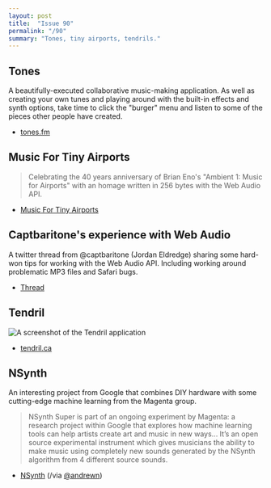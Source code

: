 ```yaml
---
layout: post
title:  "Issue 90"
permalink: "/90"
summary: "Tones, tiny airports, tendrils."
---
```


## Tones ##

A beautifully-executed collaborative music-making application. As well as creating your own tunes and playing around with the built-in effects and synth options, take time to click the "burger" menu and listen to some of the pieces other people have created.

- [tones.fm](https://www.tones.fm/)

## Music For Tiny Airports ##

> Celebrating the 40 years anniversary of Brian Eno's "Ambient 1: Music for Airports" with an homage written in 256 bytes with the Web Audio API.

- [Music For Tiny Airports](http://www.p01.org/music_for_tiny_airports/)

## Captbaritone's experience with Web Audio ##

A twitter thread from @captbaritone (Jordan Eldredge) sharing some hard-won tips for working with the Web Audio API. Including working around problematic MP3 files and Safari bugs.

- [Thread](https://twitter.com/captbaritone/status/975981869924630528)

## Tendril ##

![A screenshot of the Tendril application](http://www.webaudioweekly.com/img/tendril.png)

- [tendril.ca](https://tendril.ca/)

## NSynth ##

An interesting project from Google that combines DIY hardware with some cutting-edge machine learning from the Magenta group.

> NSynth Super is part of an ongoing experiment by Magenta: a research project within Google that explores how machine learning tools can help artists create art and music in new ways... It’s an open source experimental instrument which gives musicians the ability to make music using completely new sounds generated by the NSynth algorithm from 4 different source sounds.

- [NSynth](https://nsynthsuper.withgoogle.com/) (/via [@andrewn](https://twitter.com/andrewn))
